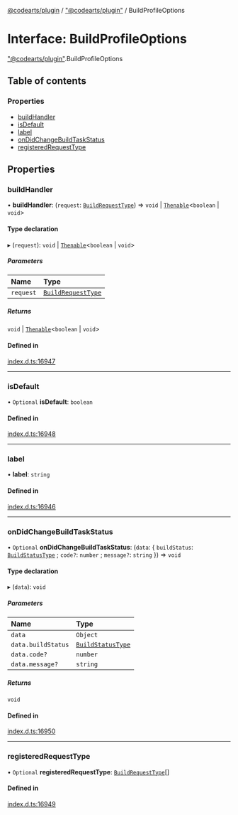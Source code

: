 [@codearts/plugin](../README.md) / ["@codearts/plugin"](../modules/_codearts_plugin_.md) / BuildProfileOptions

# Interface: BuildProfileOptions

["@codearts/plugin"](../modules/_codearts_plugin_.md).BuildProfileOptions

## Table of contents

### Properties

- [buildHandler](codearts_plugin_.BuildProfileOptions.md#buildhandler)
- [isDefault](codearts_plugin_.BuildProfileOptions.md#isdefault)
- [label](codearts_plugin_.BuildProfileOptions.md#label)
- [onDidChangeBuildTaskStatus](codearts_plugin_.BuildProfileOptions.md#ondidchangebuildtaskstatus)
- [registeredRequestType](codearts_plugin_.BuildProfileOptions.md#registeredrequesttype)

## Properties

### buildHandler

• **buildHandler**: (`request`: [`BuildRequestType`](../enums/codearts_plugin_.BuildRequestType.md)) => `void` \| [`Thenable`](Thenable.md)<`boolean` \| `void`\>

#### Type declaration

▸ (`request`): `void` \| [`Thenable`](Thenable.md)<`boolean` \| `void`\>

##### Parameters

| Name | Type |
| :------ | :------ |
| `request` | [`BuildRequestType`](../enums/codearts_plugin_.BuildRequestType.md) |

##### Returns

`void` \| [`Thenable`](Thenable.md)<`boolean` \| `void`\>

#### Defined in

[index.d.ts:16947](https://github.com/xyz-fish/cloudide-plugin-api/blob/9927cd6/index.d.ts#L16947)

___

### isDefault

• `Optional` **isDefault**: `boolean`

#### Defined in

[index.d.ts:16948](https://github.com/xyz-fish/cloudide-plugin-api/blob/9927cd6/index.d.ts#L16948)

___

### label

• **label**: `string`

#### Defined in

[index.d.ts:16946](https://github.com/xyz-fish/cloudide-plugin-api/blob/9927cd6/index.d.ts#L16946)

___

### onDidChangeBuildTaskStatus

• `Optional` **onDidChangeBuildTaskStatus**: (`data`: { `buildStatus`: [`BuildStatusType`](../enums/codearts_plugin_.BuildStatusType.md) ; `code?`: `number` ; `message?`: `string`  }) => `void`

#### Type declaration

▸ (`data`): `void`

##### Parameters

| Name | Type |
| :------ | :------ |
| `data` | `Object` |
| `data.buildStatus` | [`BuildStatusType`](../enums/codearts_plugin_.BuildStatusType.md) |
| `data.code?` | `number` |
| `data.message?` | `string` |

##### Returns

`void`

#### Defined in

[index.d.ts:16950](https://github.com/xyz-fish/cloudide-plugin-api/blob/9927cd6/index.d.ts#L16950)

___

### registeredRequestType

• `Optional` **registeredRequestType**: [`BuildRequestType`](../enums/codearts_plugin_.BuildRequestType.md)[]

#### Defined in

[index.d.ts:16949](https://github.com/xyz-fish/cloudide-plugin-api/blob/9927cd6/index.d.ts#L16949)
